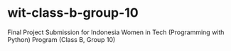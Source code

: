 # wit-class-b-group-10
Final Project Submission for Indonesia Women in Tech (Programming with Python)  Program (Class B, Group 10)
